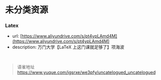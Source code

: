 # 未分类资源
### Latex

- url: [https://www.aliyundrive.com/s/pt4ypLAmd4M](https://www.aliyundrive.com/s/pt4ypLAmd4M)
- description: 万门大学【LaTeX 上这门课就足够了】项海波

<br>
  
> 语雀地址 https://www.yuque.com/igsrxe/we3pfy/uncatelogued_uncatelogued